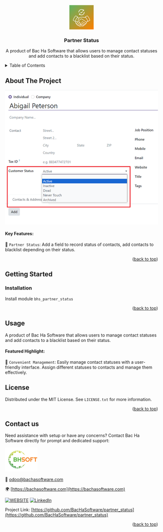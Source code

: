 
<a name="readme-top"></a>

<!-- PROJECT DETAILS -->
<br />
<div align="center">
  <a href="https://github.com/BacHaSoftware/partner_status">
    <img src="/bhs_partner_status/static/description/icon.png" alt="Logo" width="80" height="80">
  </a>

  <h3 align="center">Partner Status</h3>

  <p align="center">
    A product of Bac Ha Software that allows users to manage contact statuses and add contacts to a blacklist based on their status.
  </p>
</div>



<!-- TABLE OF CONTENTS -->
<details>
  <summary>Table of Contents</summary>
  <ol>
    <li>
      <a href="#about-the-project">About The Project</a>
    </li>
    <li>
      <a href="#getting-started">Getting Started</a>
      <ul>
        <!--<li><a href="#prerequisites">Prerequisites</a></li>-->
        <li><a href="#installation">Installation</a></li>
      </ul>
    </li>
    <li><a href="#usage">Usage</a></li>
    <li><a href="#license">License</a></li>
    <li><a href="#contact-us">Contact us</a></li>
  </ol>
</details>



<!-- ABOUT THE PROJECT -->
## About The Project

<div align="left">
  <a href="https://github.com/BacHaSoftware/partner_status">
    <img src="/bhs_partner_status/static/description/imgs/screen/contact.png" alt="Setting">
  </a>
</div>

#### Key Features:

🌟 <code>Partner Status</code>: Add a field to record status of contacts, add contacts to blacklist depending on their status.

<p align="right">(<a href="#readme-top">back to top</a>)</p>


<!-- GETTING STARTED -->
## Getting Started

<!-- PREREQUISTES  
### Prerequisites

This module needs the Python library <code>slackclient</code>, <code>html-slacker</code>, otherwise it cannot be installed and used. Install them through the command
  ```sh
  sudo pip3 install slackclient
  sudo pip3 install html-slacker
  ```
-->
### Installation

Install module  <code>bhs_partner_status</code>

<p align="right">(<a href="#readme-top">back to top</a>)</p>

<!-- USAGE EXAMPLES -->
## Usage

A product of Bac Ha Software that allows users to manage contact statuses and add contacts to a blacklist based on their status.

#### Featured Highlight:

🌟 <code>Convenient Management</code>: Easily manage contact statuses with a user-friendly interface. Assign different statuses to contacts and manage them effectively.


<!-- LICENSE -->
## License

Distributed under the MIT License. See `LICENSE.txt` for more information.

<p align="right">(<a href="#readme-top">back to top</a>)</p>



<!-- CONTACT US-->
## Contact us
Need assistance with setup or have any concerns? Contact Bac Ha Software directly for prompt and dedicated support:
<div align="left">
  <a href="https://github.com/BacHaSoftware">
    <img src="/bhs_partner_status/static/description/imgs/logo.png" alt="Logo" height="80">
  </a>
</div>

📨 odoo@bachasoftware.com

🌍 [https://bachasoftware.com](https://bachasoftware.com)

[![WEBSITE][website-shield]][website-url] [![LinkedIn][linkedin-shield]][linkedin-url]

Project Link: [https://github.com/BacHaSoftware/partner_status](https://github.com/BacHaSoftware/partner_status)


<p align="right">(<a href="#readme-top">back to top</a>)</p>



<!-- MARKDOWN LINKS & IMAGES -->
<!-- https://www.markdownguide.org/basic-syntax/#reference-style-links -->
[license-url]: https://github.com/BacHaSoftware/partner_status/blob/17.0/LICENSE.txt
[linkedin-shield]: https://img.shields.io/badge/-LinkedIn-black.svg?style=for-the-badge&logo=linkedin&colorB=555
[linkedin-url]: https://www.linkedin.com/company/bac-ha-software
[website-shield]: https://img.shields.io/badge/-website-black.svg?style=for-the-badge&logo=website&colorB=555
[website-url]: https://bachasoftware.com